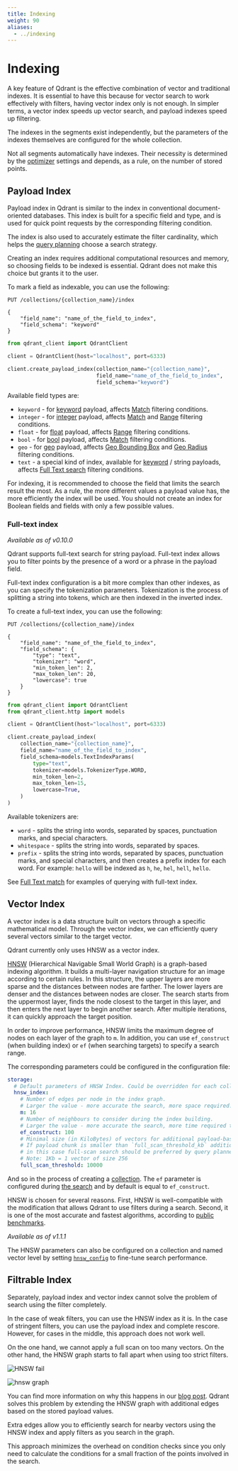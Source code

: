```yaml
---
title: Indexing
weight: 90
aliases:
  - ../indexing
---
```


# Indexing

A key feature of Qdrant is the effective combination of vector and traditional indexes. It is essential to have this because for vector search to work effectively with filters, having vector index only is not enough. In simpler terms, a vector index speeds up vector search, and payload indexes speed up filtering.

The indexes in the segments exist independently, but the parameters of the indexes themselves are configured for the whole collection.

Not all segments automatically have indexes.
Their necessity is determined by the [optimizer](../optimizer) settings and depends, as a rule, on the number of stored points.

## Payload Index

Payload index in Qdrant is similar to the index in conventional document-oriented databases.
This index is built for a specific field and type, and is used for quick point requests by the corresponding filtering condition.

The index is also used to accurately estimate the filter cardinality, which helps the [query planning](../search#query-planning) choose a search strategy.

Creating an index requires additional computational resources and memory, so choosing fields to be indexed is essential. Qdrant does not make this choice but grants it to the user.

To mark a field as indexable, you can use the following:

```http
PUT /collections/{collection_name}/index

{
    "field_name": "name_of_the_field_to_index",
    "field_schema": "keyword"
}
```

```python
from qdrant_client import QdrantClient

client = QdrantClient(host="localhost", port=6333)

client.create_payload_index(collection_name="{collection_name}", 
                            field_name="name_of_the_field_to_index", 
                            field_schema="keyword")
```

Available field types are:

* `keyword` - for [keyword](../payload/#keyword) payload, affects [Match](../filtering/#match) filtering conditions.
* `integer` - for [integer](../payload/#integer) payload, affects [Match](../filtering/#match) and [Range](../filtering/#range) filtering conditions.
* `float` - for [float](../payload/#float) payload, affects [Range](../filtering/#range) filtering conditions.
* `bool` - for [bool](../payload/#bool) payload, affects [Match](../filtering/#match) filtering conditions.
* `geo` - for [geo](../payload/#geo) payload, affects [Geo Bounding Box](../filtering/#geo-bounding-box) and [Geo Radius](../filtering/#geo-radius) filtering conditions.
* `text` - a special kind of index, available for [keyword](../payload/#keyword) / string payloads, affects [Full Text search](../filtering/#full-text-match) filtering conditions.

For indexing, it is recommended to choose the field that limits the search result the most.
As a rule, the more different values a payload value has, the more efficiently the index will be used.
You should not create an index for Boolean fields and fields with only a few possible values.

### Full-text index

*Available as of v0.10.0*

Qdrant supports full-text search for string payload.
Full-text index allows you to filter points by the presence of a word or a phrase in the payload field.

Full-text index configuration is a bit more complex than other indexes, as you can specify the tokenization parameters.
Tokenization is the process of splitting a string into tokens, which are then indexed in the inverted index.

To create a full-text index, you can use the following:

```http
PUT /collections/{collection_name}/index

{
    "field_name": "name_of_the_field_to_index",
    "field_schema": {
        "type": "text",
        "tokenizer": "word",
        "min_token_len": 2,
        "max_token_len": 20,
        "lowercase": true
    }
}
```

```python
from qdrant_client import QdrantClient
from qdrant_client.http import models

client = QdrantClient(host="localhost", port=6333)

client.create_payload_index(
    collection_name="{collection_name}",
    field_name="name_of_the_field_to_index",
    field_schema=models.TextIndexParams(
        type="text",
        tokenizer=models.TokenizerType.WORD,
        min_token_len=2,
        max_token_len=15,
        lowercase=True,
    )
)
```

Available tokenizers are:

* `word` - splits the string into words, separated by spaces, punctuation marks, and special characters.
* `whitespace` - splits the string into words, separated by spaces.
* `prefix` - splits the string into words, separated by spaces, punctuation marks, and special characters, and then creates a prefix index for each word. For example: `hello` will be indexed as `h`, `he`, `hel`, `hell`, `hello`.

See [Full Text match](../filtering/#full-text-match) for examples of querying with full-text index.

## Vector Index

A vector index is a data structure built on vectors through a specific mathematical model.
Through the vector index, we can efficiently query several vectors similar to the target vector.

Qdrant currently only uses HNSW as a vector index.

[HNSW](https://arxiv.org/abs/1603.09320) (Hierarchical Navigable Small World Graph) is a graph-based indexing algorithm. It builds a multi-layer navigation structure for an image according to certain rules. In this structure, the upper layers are more sparse and the distances between nodes are farther. The lower layers are denser and the distances between nodes are closer. The search starts from the uppermost layer, finds the node closest to the target in this layer, and then enters the next layer to begin another search. After multiple iterations, it can quickly approach the target position.

In order to improve performance, HNSW limits the maximum degree of nodes on each layer of the graph to `m`. In addition, you can use `ef_construct` (when building index) or `ef` (when searching targets) to specify a search range.

The corresponding parameters could be configured in the configuration file:

```yaml
storage:
  # Default parameters of HNSW Index. Could be overridden for each collection or named vector individually
  hnsw_index:
    # Number of edges per node in the index graph.
    # Larger the value - more accurate the search, more space required.
    m: 16
    # Number of neighbours to consider during the index building.
    # Larger the value - more accurate the search, more time required to build index.
    ef_construct: 100
    # Minimal size (in KiloBytes) of vectors for additional payload-based indexing.
    # If payload chunk is smaller than `full_scan_threshold_kb` additional indexing won't be used -
    # in this case full-scan search should be preferred by query planner and additional indexing is not required.
    # Note: 1Kb = 1 vector of size 256
    full_scan_threshold: 10000

```

And so in the process of creating a [collection](../collections). The `ef` parameter is configured during [the search](../search) and by default is equal to `ef_construct`.

HNSW is chosen for several reasons.
First, HNSW is well-compatible with the modification that allows Qdrant to use filters during a search.
Second, it is one of the most accurate and fastest algorithms, according to [public benchmarks](https://github.com/erikbern/ann-benchmarks).

*Available as of v1.1.1*

The HNSW parameters can also be configured on a collection and named vector
level by setting [`hnsw_config`](../indexing/#vector-index) to fine-tune search
performance.

## Filtrable Index

Separately, payload index and vector index cannot solve the problem of search using the filter completely.

In the case of weak filters, you can use the HNSW index as it is. In the case of stringent filters, you can use the payload index and complete rescore.
However, for cases in the middle, this approach does not work well.

On the one hand, we cannot apply a full scan on too many vectors. On the other hand, the HNSW graph starts to fall apart when using too strict filters.

![HNSW fail](/docs/precision_by_m.png)

![hnsw graph](/docs/graph.gif)

You can find more information on why this happens in our [blog post](https://blog.vasnetsov.com/posts/categorical-hnsw/).
Qdrant solves this problem by extending the HNSW graph with additional edges based on the stored payload values.

Extra edges allow you to efficiently search for nearby vectors using the HNSW index and apply filters as you search in the graph.

This approach minimizes the overhead on condition checks since you only need to calculate the conditions for a small fraction of the points involved in the search.
